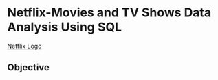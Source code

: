 # Netflix-Movies and TV Shows  Data Analysis Using SQL

[Netflix Logo](https://github.com/Ashishpal766/Netflix-SQL-PROJECT/blob/main/logo.png)


## Objective
